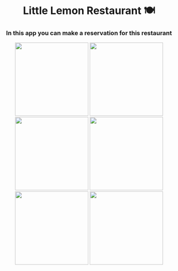 <h1 align="center">Little Lemon Restaurant 🍽️</h1>
<h3 align="center">In this app you can make a reservation for this restaurant</h3>

<p align="center">
  <img src="https://user-images.githubusercontent.com/98255061/229408687-fc7cbecb-27ce-455f-b5ee-3b0f4e3d3f40.png" width="200" />
  <img src="https://user-images.githubusercontent.com/98255061/229408685-039db158-02b8-49f2-b77c-8e199a8dfb34.png" width="200" />
  <img src="https://user-images.githubusercontent.com/98255061/229408684-9896a278-c047-424c-b66d-e0c4749daa02.png" width="200" />
  <img src="https://user-images.githubusercontent.com/98255061/229408690-fd32d47d-17bc-40b0-ae50-1a209e36dac6.png" width="200" />
  <img src="https://user-images.githubusercontent.com/98255061/229408688-c8c92bf8-9e2e-4990-a46b-da299128a49a.png" width="200" />
  <img src="https://user-images.githubusercontent.com/98255061/229408681-a4d312f2-6b36-41b3-a78f-9e4eb59a07d8.png" width="200" />
  </p>
